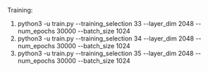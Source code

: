Training:

1. python3 -u train.py --training_selection 33 --layer_dim 2048 --num_epochs 30000 --batch_size 1024
2. python3 -u train.py --training_selection 34 --layer_dim 2048 --num_epochs 30000 --batch_size 1024
3. python3 -u train.py --training_selection 35 --layer_dim 2048 --num_epochs 30000 --batch_size 1024
